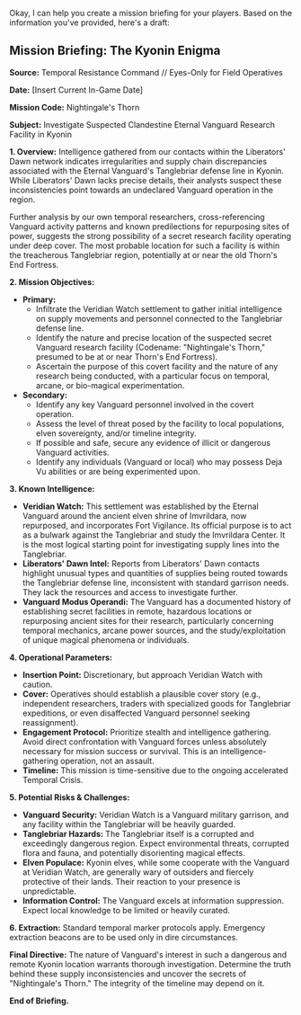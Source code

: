 Okay, I can help you create a mission briefing for your players. Based on the information you've provided, here's a draft:

## Mission Briefing: The Kyonin Enigma

**Source:** Temporal Resistance Command // Eyes-Only for Field Operatives

**Date:** [Insert Current In-Game Date]

**Mission Code:** Nightingale's Thorn

**Subject:** Investigate Suspected Clandestine Eternal Vanguard Research Facility in Kyonin

**1. Overview:**
Intelligence gathered from our contacts within the Liberators' Dawn network indicates irregularities and supply chain discrepancies associated with the Eternal Vanguard's Tanglebriar defense line in Kyonin. While Liberators' Dawn lacks precise details, their analysts suspect these inconsistencies point towards an undeclared Vanguard operation in the region.

Further analysis by our own temporal researchers, cross-referencing Vanguard activity patterns and known predilections for repurposing sites of power, suggests the strong possibility of a secret research facility operating under deep cover. The most probable location for such a facility is within the treacherous Tanglebriar region, potentially at or near the old Thorn's End Fortress.

**2. Mission Objectives:**

* **Primary:**
    * Infiltrate the Veridian Watch settlement to gather initial intelligence on supply movements and personnel connected to the Tanglebriar defense line.
    * Identify the nature and precise location of the suspected secret Vanguard research facility (Codename: "Nightingale's Thorn," presumed to be at or near Thorn's End Fortress).
    * Ascertain the purpose of this covert facility and the nature of any research being conducted, with a particular focus on temporal, arcane, or bio-magical experimentation.
* **Secondary:**
    * Identify any key Vanguard personnel involved in the covert operation.
    * Assess the level of threat posed by the facility to local populations, elven sovereignty, and/or timeline integrity.
    * If possible and safe, secure any evidence of illicit or dangerous Vanguard activities.
    * Identify any individuals (Vanguard or local) who may possess Deja Vu abilities or are being experimented upon.

**3. Known Intelligence:**

* **Veridian Watch:** This settlement was established by the Eternal Vanguard around the ancient elven shrine of Imvrildara, now repurposed, and incorporates Fort Vigilance. Its official purpose is to act as a bulwark against the Tanglebriar and study the Imvrildara Center. It is the most logical starting point for investigating supply lines into the Tanglebriar.
* **Liberators' Dawn Intel:** Reports from Liberators' Dawn contacts highlight unusual types and quantities of supplies being routed towards the Tanglebriar defense line, inconsistent with standard garrison needs. They lack the resources and access to investigate further.
* **Vanguard Modus Operandi:** The Vanguard has a documented history of establishing secret facilities in remote, hazardous locations or repurposing ancient sites for their research, particularly concerning temporal mechanics, arcane power sources, and the study/exploitation of unique magical phenomena or individuals.

**4. Operational Parameters:**

* **Insertion Point:** Discretionary, but approach Veridian Watch with caution.
* **Cover:** Operatives should establish a plausible cover story (e.g., independent researchers, traders with specialized goods for Tanglebriar expeditions, or even disaffected Vanguard personnel seeking reassignment).
* **Engagement Protocol:** Prioritize stealth and intelligence gathering. Avoid direct confrontation with Vanguard forces unless absolutely necessary for mission success or survival. This is an intelligence-gathering operation, not an assault.
* **Timeline:** This mission is time-sensitive due to the ongoing accelerated Temporal Crisis.

**5. Potential Risks & Challenges:**

* **Vanguard Security:** Veridian Watch is a Vanguard military garrison, and any facility within the Tanglebriar will be heavily guarded.
* **Tanglebriar Hazards:** The Tanglebriar itself is a corrupted and exceedingly dangerous region. Expect environmental threats, corrupted flora and fauna, and potentially disorienting magical effects.
* **Elven Populace:** Kyonin elves, while some cooperate with the Vanguard at Veridian Watch, are generally wary of outsiders and fiercely protective of their lands. Their reaction to your presence is unpredictable.
* **Information Control:** The Vanguard excels at information suppression. Expect local knowledge to be limited or heavily curated.

**6. Extraction:**
Standard temporal marker protocols apply. Emergency extraction beacons are to be used only in dire circumstances.

**Final Directive:** The nature of Vanguard's interest in such a dangerous and remote Kyonin location warrants thorough investigation. Determine the truth behind these supply inconsistencies and uncover the secrets of "Nightingale's Thorn." The integrity of the timeline may depend on it.

**End of Briefing.**